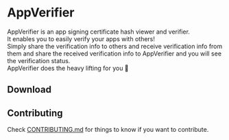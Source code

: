 # AppVerifier

AppVerifier is an app signing certificate hash viewer and verifier.\
It enables you to easily verify your apps with others!\
Simply share the verification info to others and receive verification info from them and
share the received verification info to AppVerifier and you will see the verification status.\
AppVerifier does the heavy lifting for you 💪

## Download

[//]: # (AppVerifier is available on the [Accrescent]&#40;https://accrescent.app&#41; app store and GitHub releases.)

[//]: # ([Accrescent]&#40;https://accrescent.app&#41; is the recommended way to get AppVerifier as it is more secure than GitHub)

[//]: # (releases.)

[//]: # (The package name and sha-256 hash of the signing certificate is below, so you can verify AppVerifier with)

[//]: # ([apksigner]&#40;https://developer.android.com/studio/command-line/apksigner#usage-verify&#41; verify --print-certs if you)

[//]: # (are downloading the apk. If you are downloading from [Accrescent]&#40;https://accrescent.app&#41; then you should verify)

[//]: # ([Accrescent]&#40;https://accrescent.app&#41; itself [here]&#40;https://accrescent.app/faq#verifying&#41;.)

[//]: # ()

[//]: # (dev.soupslurpr.appverifier)

[//]: # (3A:04:A8:0B:2A:88:33:4C:74:74:85:F0:B2:15:16:40:A3:8B:B3:D2:D7:3A:8E:AB:81:DF:50:3E:0F:02:02:B2)

[//]: # (## About)

[//]: # ()

[//]: # (Check out the official website at https://appverifier.soupslurpr.dev/ for more info and download.)

## Contributing

Check [CONTRIBUTING.md](https://github.com/soupslurpr/AppVerifier/blob/master/CONTRIBUTING.md) for things to know
if you want to contribute.
